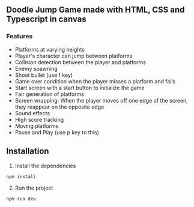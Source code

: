 ## Doodle Jump Game made with HTML, CSS and Typescript in canvas

### Features

- Platforms at varying heights
- Player's character can jump between platforms
- Collision detection between the player and platforms
- Enemy spawning
- Shoot bullet (use f key)
- Game over condition when the player misses a platform and falls
- Start screen with a start button to initialize the game
- Fair generation of platforms
- Screen wrapping: When the player moves off one edge of the screen, they reappear on the opposite edge
- Sound effects
- High score tracking
- Moving platforms
- Pause and Play (use p key to this)

## Installation

1. Install the dependencies

```bash
npm install
```

2. Run the project

```bash
npm run dev
```
